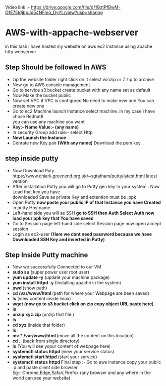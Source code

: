Video link :- https://drive.google.com/file/d/1GztPfBwM-O1E75tdjbpJd54NFmq_DyYL/view?usp=sharing

# AWS-with-appache-webserver
in this task i have hosted my website on aws ec2 instance using apache http webserver 

## Step Should be followed In AWS 
 - zip the website folder right click on it select winzip or 7 zip to archive 
 - Now go to AWS console management 
 - Go to service s3 bucket create bucket with any name set as default 
 - Now Make the bucket public 
 - Now set VPC if VPC is configured No need to make new one You can create new one 
 - Go to ec2 Machine launch Instance select machine .In my case i have chose Redhat8 </br>
   you can use any machine you want 
 - <b>Key:- Name  Value:- (any name) </b>
 - In security Group add rule:- select Http 
 - <b> Now Launch the Instance </b>
 - Genrate new Key pair <b>(With any name)</b> Download the pem key 
 ## step inside putty
 - Now Download Puty https://www.chiark.greenend.org.uk/~sgtatham/putty/latest.html latest version 
 - After installation Putty you will go to Putty gen key In your system . Now Load that key you have </br>
   downloaded Save as private Key and extention must be .ppk 
 - Open Putty <b> now paste your public IP of that Instance you have Created </b> in putty Hostname 
 - Left-hand side you will se SSH <b> go to SSH then Auth  Select Auth now load your ppk key that You have saved </b> 
 - Go to Session page left-hand side select Session page now open accept session
 - Login as ec2-user  <b> (Here we dont need password because we have Downloaded SSH Key and inserted in Putty) </b> 
 
 ## Step Inside Putty machine 
 - Now we successfully Connected to our VM 
 - <b>sudo su</b> (super power user root user) 
 - <b>yum update -y</b> (update your machine package)
 - <b>yum install httpd -y</b> (Installing apache in the system)
 - <b>pwd </b>(show path)
 - <b>cd /var/www/html </b> (path for where your Webpage are been saved)
 - <b>ls</b> (view content inside linux)
 - <b> wget (now go to s3 bucket click on zip copy object URL paste here)</b>
 - <b>ls </b>
 - <b>unzip xyz.zip</b> (unzip that file )
 - <b>ls</b>
 - <b>cd xyz </b> (inside that folder)
 - <b>ls</b> 
 - <b>mv * /var/www/html </b>(move all the content on this location)
 - <b>cd .. </b>(back from single directory)
 - <b>ls</b> (You will see yopur content of webpage here)
 - <b>systemctl status httpd</b> (view your service status)
 - <b>systemctl start httpd</b> (start your service)
 - <b>systemctl status httpd </b>
 Final step :- Go to aws instance copy your public ip and paste client side browser </br> Eg:- Chrome,Edge,Safari,Firefox (any browser and any where in the world can see your website)
 
